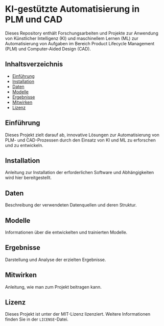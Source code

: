 # KI-gestützte Automatisierung in PLM und CAD

Dieses Repository enthält Forschungsarbeiten und Projekte zur Anwendung von Künstlicher Intelligenz (KI) und maschinellem Lernen (ML) zur Automatisierung von Aufgaben im Bereich Product Lifecycle Management (PLM) und Computer-Aided Design (CAD).

## Inhaltsverzeichnis
- [Einführung](#einführung)
- [Installation](#installation)
- [Daten](#daten)
- [Modelle](#modelle)
- [Ergebnisse](#ergebnisse)
- [Mitwirken](#mitwirken)
- [Lizenz](#lizenz)

## Einführung
Dieses Projekt zielt darauf ab, innovative Lösungen zur Automatisierung von PLM- und CAD-Prozessen durch den Einsatz von KI und ML zu erforschen und zu entwickeln.

## Installation
Anleitung zur Installation der erforderlichen Software und Abhängigkeiten wird hier bereitgestellt.

## Daten
Beschreibung der verwendeten Datenquellen und deren Struktur.

## Modelle
Informationen über die entwickelten und trainierten Modelle.

## Ergebnisse
Darstellung und Analyse der erzielten Ergebnisse.

## Mitwirken
Anleitung, wie man zum Projekt beitragen kann.

## Lizenz
Dieses Projekt ist unter der MIT-Lizenz lizenziert. Weitere Informationen finden Sie in der `LICENSE`-Datei.
